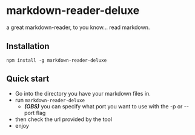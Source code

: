# markdown-reader-deluxe

a great markdown-reader, to you know... read markdown.

## Installation
`npm install -g markdown-reader-deluxe`

## Quick start
- Go into the directory you have your markdown files in.
- run `markdown-reader-deluxe`
    - ***(OBS)*** you can specify what port you want to use with the -p or --port flag
- then check the url provided by the tool
- enjoy
